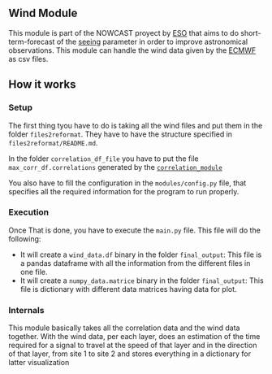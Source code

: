 ## Wind Module
This module is part of the NOWCAST proyect by [ESO](https://www.eso.org) that aims to do short-term-forecast of the [seeing](https://en.wikipedia.org/wiki/Astronomical_seeing) parameter in order to improve astronomical observations. This module can handle the wind data given by the [ECMWF](https://www.ecmwf.int/) as csv files.


## How it works

### Setup
The first thing tyou have to do is taking all the wind files and put them in the folder ``files2reformat``. They have to have the structure specified in ``files2reformat/README.md``.

In the folder ``correlation_df_file`` you have to put the file ``max_corr_df.correlations`` generated by the [``correlation_module``](https://github.com/tomasrojasc/correlation-module-nowcast)

You also have to fill the configuration in the ``modules/config.py`` file, that specifies all the required information for the program to run properly.

### Execution

Once That is done, you have to execute the ``main.py`` file. This file will do the following:

  * It will create a ``wind_data.df`` binary in the folder ``final_output``: This file is a pandas dataframe with all the information from the different files in one file.
  * It will create a ``numpy_data.matrice`` binary in the folder ``final_output``: This file is dictionary with different data matrices having data for plot.

### Internals
This module basically takes all the correlation data and the wind data together. With the wind data, per each layer, does an estimation of the time required for a signal to travel at the speed of that layer and in the direction of that layer, from site 1 to site 2 and stores everything in a dictionary for latter visualization
